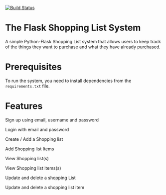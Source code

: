 [![Build Status](https://travis-ci.org/mpumbya/stan.svg?branch=master)](https://travis-ci.org/mpumbya/stan)

# The Flask Shopping List System

A simple Python-Flask Shopping List system that allows users to keep track of the things they want to purchase and what they have already purchased.

# Prerequisites
To run the system, you need to install dependencies from the `requirements.txt` file.

# Features
Sign up using email, username and password

Login with email and password

Create / Add a Shopping list 

Add Shopping list Items

View Shopping list(s)

View Shopping list items(s)

Update and delete a shopping List

Update and delete a shopping list item
